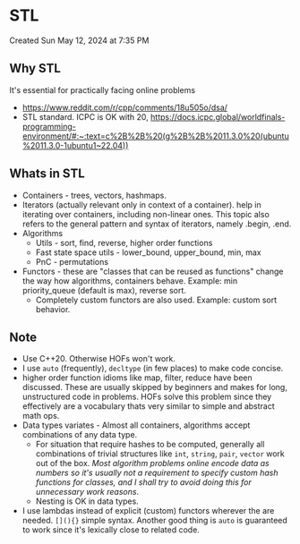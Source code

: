 # STL
Created Sun May 12, 2024 at 7:35 PM

## Why STL
It's essential for practically facing online problems
- https://www.reddit.com/r/cpp/comments/18u505o/dsa/
- STL standard. ICPC is OK with 20, https://docs.icpc.global/worldfinals-programming-environment/#:~:text=c%2B%2B%20(g%2B%2B%2011.3.0%20(ubuntu%2011.3.0-1ubuntu1~22.04))
## Whats in STL
- Containers - trees, vectors, hashmaps.
- Iterators (actually relevant only in context of a container). help in iterating over containers, including non-linear ones. This topic also refers to the general pattern and syntax of iterators, namely .begin, .end.
- Algorithms
	- Utils - sort, find, reverse, higher order functions
	- Fast state space utils - lower_bound, upper_bound, min, max
	- PnC - permutations
- Functors - these are "classes that can be reused as functions" change the way how algorithms, containers behave. Example: min priority_queue (default is max), reverse sort.
	- Completely custom functors are also used. Example: custom sort behavior.

## Note
- Use C++20. Otherwise HOFs won't work.
- I use `auto` (frequently), `decltype` (in few places) to make code concise.
- higher order function idioms like map, filter, reduce have been discussed. These are usually skipped by beginners and makes for long, unstructured code in problems. HOFs solve this problem since they effectively are a vocabulary thats very similar to simple and abstract math ops.
- Data types variates - Almost all containers, algorithms accept combinations of any data type. 
	- For situation that require hashes to be computed, generally all combinations of trivial structures like `int`, `string`, `pair`, `vector` work out of the box. *Most algorithm problems online encode data as numbers so it's usually not a requirement to specify custom hash functions for classes, and I shall try to avoid doing this for unnecessary work reasons*.
	- Nesting is OK in data types.
- I use lambdas instead of explicit (custom) functors wherever the are needed. `[](){}` simple syntax. Another good thing is `auto` is guaranteed to work since it's lexically close to related code.